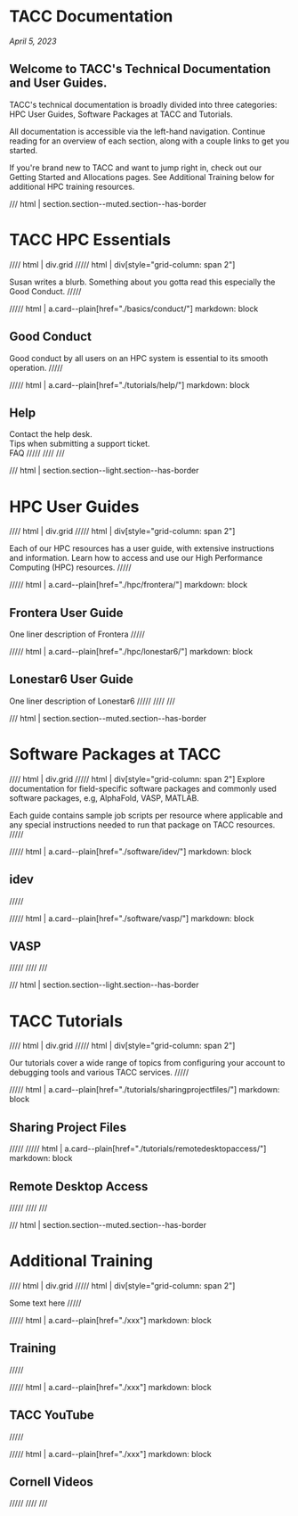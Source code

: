 <style>
.grid {
  display: grid;
  gap: var(--global-space--grid-gap);
  grid-template-columns: 1fr 1fr;
}
</style>

# TACC Documentation

*April 5, 2023*

## Welcome to TACC's Technical Documentation and User Guides.  

TACC's technical documentation is broadly divided into three categories: HPC User Guides, Software Packages at TACC and Tutorials. 

All documentation is accessible via the left-hand navigation. Continue reading for an overview of each section, along with a couple links to get you started.

If you're brand new to TACC and want to jump right in, check out our Getting Started and Allocations pages.  See Additional Training below for additional HPC training resources. 


/// html | section.section--muted.section--has-border

# TACC HPC Essentials

//// html | div.grid
///// html | div[style="grid-column: span 2"]

Susan writes a blurb. Something about you gotta read this especially the Good Conduct.
/////

///// html | a.card--plain[href="./basics/conduct/"]
     markdown: block

## Good Conduct

Good conduct by all users on an HPC system is essential to its smooth operation.
/////

///// html | a.card--plain[href="./tutorials/help/"]
     markdown: block

## Help

Contact the help desk.  
Tips when submitting a support ticket.  
FAQ 
/////
////
///


/// html | section.section--light.section--has-border

# HPC User Guides

//// html | div.grid
///// html | div[style="grid-column: span 2"]

Each of our HPC resources has a user guide, with extensive instructions and information.  Learn how to access and use our High Performance Computing (HPC) resources.
/////

///// html | a.card--plain[href="./hpc/frontera/"]
     markdown: block

## Frontera User Guide

One liner description of Frontera
/////

///// html | a.card--plain[href="./hpc/lonestar6/"]
     markdown: block

## Lonestar6 User Guide

One liner description of Lonestar6
/////
////
///

/// html | section.section--muted.section--has-border

# Software Packages at TACC

//// html | div.grid
///// html | div[style="grid-column: span 2"]
Explore documentation for field-specific software packages and commonly used software packages, e.g, AlphaFold, VASP, MATLAB.  

Each guide contains sample job scripts per resource where applicable and any special instructions needed to run that package on TACC resources.
/////

///// html | a.card--plain[href="./software/idev/"]
     markdown: block

## idev

/////

///// html | a.card--plain[href="./software/vasp/"]
     markdown: block

## VASP

/////
////
///

/// html | section.section--light.section--has-border

# TACC Tutorials

//// html | div.grid
///// html | div[style="grid-column: span 2"]

Our tutorials cover a wide range of topics from configuring your account to debugging tools and various TACC services.
/////

///// html | a.card--plain[href="./tutorials/sharingprojectfiles/"]
     markdown: block

## Sharing Project Files

/////
///// html | a.card--plain[href="./tutorials/remotedesktopaccess/"]
     markdown: block

## Remote Desktop Access

/////
////
///

/// html | section.section--muted.section--has-border

# Additional Training

//// html | div.grid
///// html | div[style="grid-column: span 2"]

Some text here
/////


///// html | a.card--plain[href="./xxx"]
     markdown: block

## Training

/////

///// html | a.card--plain[href="./xxx"]
     markdown: block

## TACC YouTube

/////

///// html | a.card--plain[href="./xxx"]
     markdown: block

## Cornell Videos

/////
////
///
 

<!--
For additional HPC training, check out the following resources and contacts:

* transfer any files
* manage and monitor your allocation
* establish DN's
* training resources
* software search
* allocation managers

### Training Resources

* Our Training Links
* CI
* Cornell
* YouTube

- TACC Tutorials - A set of hands on classes with specific focus.
- TACC Institute Series - Multi-day courses meant to enhance users knowledge of broad HPC topics.
- Some External Resource - E.g. Cornell workshop.
-->
